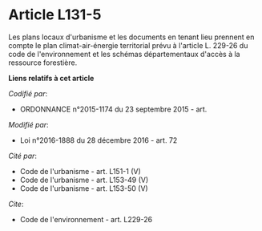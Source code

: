 # Article L131-5

Les plans locaux d'urbanisme et les documents en tenant lieu prennent en compte le plan climat-air-énergie territorial prévu
à l'article L. 229-26 du code de l'environnement et les schémas départementaux d'accès à la ressource forestière.

**Liens relatifs à cet article**

_Codifié par_:

  - ORDONNANCE n°2015-1174 du 23 septembre 2015 - art.

_Modifié par_:

  - Loi n°2016-1888 du 28 décembre 2016 - art. 72

_Cité par_:

  - Code de l'urbanisme - art. L151-1 (V)
  - Code de l'urbanisme - art. L153-49 (V)
  - Code de l'urbanisme - art. L153-50 (V)

_Cite_:

  - Code de l'environnement - art. L229-26
